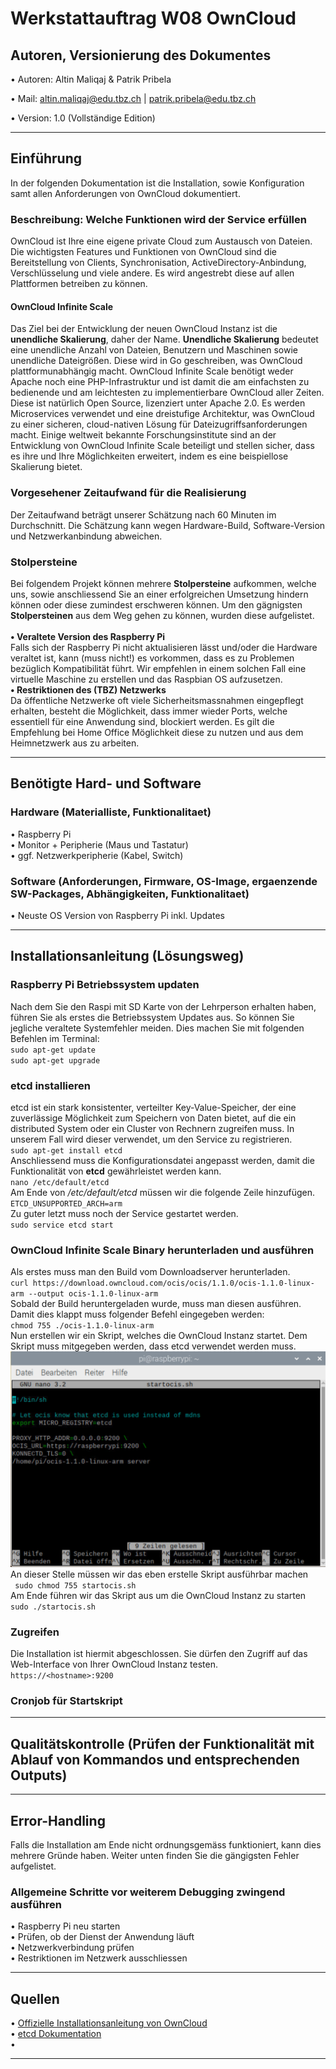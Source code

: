 # Werkstattauftrag W08 OwnCloud

## Autoren, Versionierung des Dokumentes

   • Autoren: Altin Maliqaj & Patrik Pribela
   
   • Mail: altin.maliqaj@edu.tbz.ch | patrik.pribela@edu.tbz.ch

   • Version: 1.0 (Vollständige Edition)
- - -
## Einführung
In der folgenden Dokumentation ist die Installation, sowie Konfiguration samt allen Anforderungen von OwnCloud dokumentiert.

   ### Beschreibung: Welche Funktionen wird der Service erfüllen
   OwnCloud ist Ihre eine eigene private Cloud zum Austausch von Dateien. Die wichtigsten Features und Funktionen von OwnCloud sind die Bereitstellung von Clients, Synchronisation, ActiveDirectory-Anbindung, Verschlüsselung und viele andere. Es wird angestrebt diese auf allen Plattformen betreiben zu können.

   #### OwnCloud Infinite Scale
   Das Ziel bei der Entwicklung der neuen OwnCloud Instanz ist die **unendliche Skalierung**, daher der Name.
   **Unendliche Skalierung** bedeutet eine unendliche Anzahl von Dateien, Benutzern und Maschinen sowie unendliche Dateigrößen. Diese wird in Go geschreiben, was OwnCloud plattformunabhängig macht. OwnCloud Infinite Scale benötigt weder Apache noch eine PHP-Infrastruktur und ist damit die am einfachsten zu bedienende und am leichtesten zu implementierbare OwnCloud aller Zeiten. Diese ist natürlich Open Source, lizenziert unter Apache 2.0. Es werden Microservices verwendet und eine dreistufige Architektur, was OwnCloud zu einer sicheren, cloud-nativen Lösung für Dateizugriffsanforderungen macht. Einige weltweit bekannte Forschungsinstitute sind an der Entwicklung von OwnCloud Infinite Scale beteiligt und stellen sicher, dass es ihre und Ihre Möglichkeiten erweitert, indem es eine beispiellose Skalierung bietet.

   ### Vorgesehener Zeitaufwand für die Realisierung
   Der Zeitaufwand beträgt unserer Schätzung nach 60 Minuten im Durchschnitt. Die Schätzung kann wegen Hardware-Build, Software-Version und Netzwerkanbindung abweichen.

   ### Stolpersteine
   Bei folgendem Projekt können mehrere **Stolpersteine** aufkommen, welche uns, sowie anschliessend Sie an einer erfolgreichen Umsetzung hindern können oder diese zumindest erschweren können. Um den gägnigsten **Stolpersteinen** aus dem Weg gehen zu können, wurden diese aufgelistet.<br><br>
   **• Veraltete Version des Raspberry Pi**<br>
   Falls sich der Raspberry Pi nicht aktualisieren lässt und/oder die Hardware veraltet ist, kann (muss nicht!) es vorkommen, dass es zu Problemen bezüglich Kompatibilität führt. Wir empfehlen in einem solchen Fall eine virtuelle Maschine zu erstellen und das Raspbian OS aufzusetzen.<br>
   **• Restriktionen des (TBZ) Netzwerks**<br>
   Da öffentliche Netzwerke oft viele Sicherheitsmassnahmen eingepflegt erhalten, besteht die Möglichkeit, dass immer wieder Ports, welche essentiell für eine Anwendung sind, blockiert werden. Es gilt die Empfehlung bei Home Office Möglichkeit diese zu nutzen und aus dem Heimnetzwerk aus zu arbeiten.<br>
- - -
## Benötigte Hard- und Software
   ### Hardware (Materialliste, Funktionalitaet)
   • Raspberry Pi<br>
   • Monitor + Peripherie (Maus und Tastatur)<br>
   • ggf. Netzwerkperipherie (Kabel, Switch)
   ### Software (Anforderungen, Firmware, OS-Image, ergaenzende SW-Packages, Abhängigkeiten, Funktionalitaet)
   • Neuste OS Version von Raspberry Pi inkl. Updates<br>
- - -
## Installationsanleitung (Lösungsweg)
### Raspberry Pi Betriebssystem updaten<br>
Nach dem Sie den Raspi mit SD Karte von der Lehrperson erhalten haben, führen Sie als erstes die Betriebssystem Updates aus. So können Sie jegliche veraltete Systemfehler meiden. Dies machen Sie mit folgenden Befehlen im Terminal:<br>
`sudo apt-get update`<br>
`sudo apt-get upgrade`

### etcd installieren
etcd ist ein stark konsistenter, verteilter Key-Value-Speicher, der eine zuverlässige Möglichkeit zum Speichern von Daten bietet, auf die ein distributed System oder ein Cluster von Rechnern zugreifen muss. In unserem Fall wird dieser verwendet, um den Service zu registrieren.<br>
`sudo apt-get install etcd`<br>
Anschliessend muss die Konfigurationsdatei angepasst werden, damit die Funktionalität von **etcd** gewährleistet werden kann.<br>
`nano /etc/default/etcd`<br>
Am Ende von */etc/default/etcd* müssen wir die folgende Zeile hinzufügen.<br>
`ETCD_UNSUPPORTED_ARCH=arm`<br>
Zu guter letzt muss noch der Service gestartet werden.<br>
`sudo service etcd start`<br>

### OwnCloud Infinite Scale Binary herunterladen und ausführen
Als erstes muss man den Build vom Downloadserver herunterladen.<br>
`curl https://download.owncloud.com/ocis/ocis/1.1.0/ocis-1.1.0-linux-arm --output ocis-1.1.0-linux-arm`<br>
Sobald der Build heruntergeladen wurde, muss man diesen ausführen. Damit dies klappt muss folgender Befehl eingegeben werden:<br>
`chmod 755 ./ocis-1.1.0-linux-arm`<br>
Nun erstellen wir ein Skript, welches die OwnCloud Instanz startet. Dem Skript muss mitgegeben werden, dass etcd verwendet werden muss.<br>
![Inhalt von Startskript](../img/startocis.png)<br>
An dieser Stelle müssen wir das eben erstelle Skript ausführbar machen<br>
` sudo chmod 755 startocis.sh`<br>
Am Ende führen wir das Skript aus um die OwnCloud Instanz zu starten<br>
`sudo ./startocis.sh`
### Zugreifen
Die Installation ist hiermit abgeschlossen. Sie dürfen den Zugriff auf das Web-Interface von Ihrer OwnCloud Instanz testen.<br>
`https://<hostname>:9200`
### Cronjob für Startskript

- - -
## Qualitätskontrolle (Prüfen der Funktionalität mit Ablauf von Kommandos und entsprechenden Outputs)
- - -
## Error-Handling
Falls die Installation am Ende nicht ordnungsgemäss funktioniert, kann dies mehrere Gründe haben. Weiter unten finden Sie die gängigsten Fehler aufgelistet.
### Allgemeine Schritte vor weiterem Debugging zwingend ausführen
• Raspberry Pi neu starten<br>
• Prüfen, ob der Dienst der Anwendung läuft<br>
• Netzwerkverbindung prüfen<br>
• Restriktionen im Netzwerk ausschliessen
- - -
## Quellen
• [Offizielle Installationsanleitung von OwnCloud](https://owncloud.com/de/news/howto-owncloud-infinite-scale-on-a-raspberry-pi/)<br>
• [etcd Dokumentation](https://etcd.io/docs/v3.5/)<br>
• []()
- - -